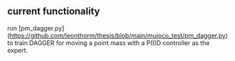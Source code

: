 ## current functionality

run [pm_dagger.py] (https://github.com/leonthorm/thesis/blob/main/mujoco_test/pm_dagger.py) to train DAGGER for moving a point mass with a P(I)D controller as the expert.
